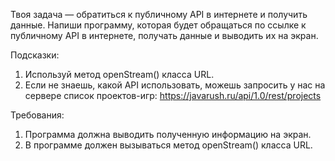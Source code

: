 
Твоя задача &mdash; обратиться к публичному API в интернете и получить данные.
Напиши программу, которая будет обращаться по ссылке к публичному API в интернете, получать данные и выводить
их на экран.

Подсказки:
1. Используй метод openStream() класса URL.
2. Если не знаешь, какой API использовать, можешь запросить у нас на сервере список проектов-игр:
https://javarush.ru/api/1.0/rest/projects


Требования:
1.	Программа должна выводить полученную информацию на экран.
2.	В программе должен вызываться метод openStream() класса URL.


